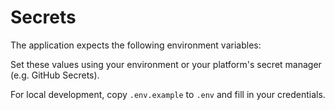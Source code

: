 # Secrets

The application expects the following environment variables:

Set these values using your environment or your platform's secret manager (e.g. GitHub Secrets).

For local development, copy `.env.example` to `.env` and fill in your credentials.
